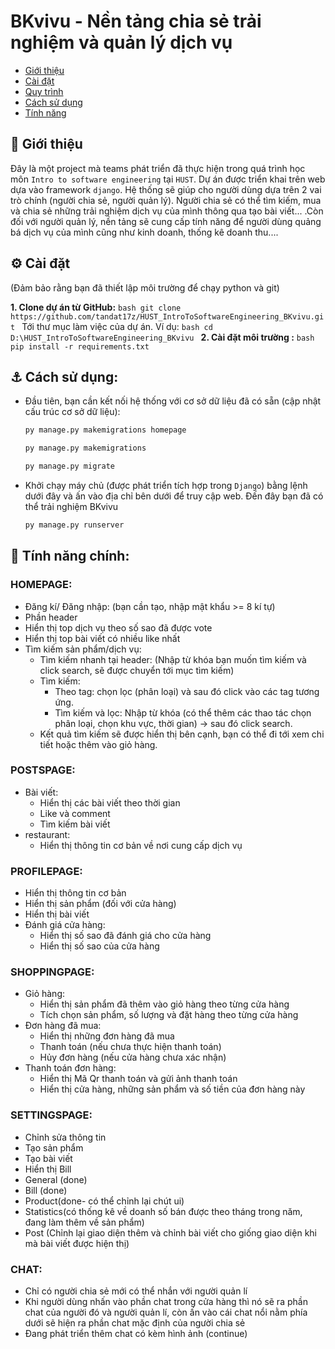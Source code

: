 # BKvivu - Nền tảng chia sẻ trải nghiệm và quản lý dịch vụ
- [Giới thiệu](#angel-giới-thiệu)
- [Cài đặt](#gear-cài-đặt)
- [Quy trình](#airplane-quy-trình)
- [Cách sử dụng](#anchor-cách-sử-dụng)
- [Tính năng](#anger-tính-năng)
## :angel: Giới thiệu
Đây là một project mà teams phát triển đã thực hiện trong quá trình học môn `Intro to software engineering` tại `HUST`. Dự án được triển khai trên web dựa vào framework `django`. Hệ thống sẽ giúp cho người dùng dựa trên 2 vai trò chính (người chia sẻ, người quản lý). Người chia sẻ có thể tìm kiếm, mua và chia sẻ những trải nghiệm dịch vụ của mình thông qua tạo bài viết... .Còn đối với người quản lý, nền tảng sẽ cung cấp tính năng để người dùng quảng bá dịch vụ của mình cũng như kinh doanh, thống kê doanh thu....
## :gear: Cài đặt
(Đảm bảo rằng bạn đã thiết lập môi trường để chạy python và git)

**1. Clone dự án từ GitHub:**
    ```bash
  git clone https://github.com/tandat17z/HUST_IntroToSoftwareEngineering_BKvivu.git
    ```
Tới thư mục làm việc của dự án. Ví dụ:
    ```bash
    cd D:\HUST_IntroToSoftwareEngineering_BKvivu
    ```
**2. Cài đặt môi trường :**
    ```bash
    pip install -r requirements.txt
    ```

## :anchor: Cách sử dụng:
  - Đầu tiên, bạn cần kết nối hệ thống với cơ sở dữ liệu đã có sẵn (cập nhật cấu trúc cơ sở dữ liệu):
    ```bash
    py manage.py makemigrations homepage
    ```
    ```bash
    py manage.py makemigrations
    ```
    ```bash
    py manage.py migrate
    ```
  - Khởi chạy máy chủ (được phát triển tích hợp trong `Django`) bằng lệnh dưới đây và ấn vào địa chỉ bên dưới để truy cập web. Đến đây bạn đã có thể trải nghiệm BKvivu
    ```bash
    py manage.py runserver
    ```
## :anger: Tính năng chính: 
### HOMEPAGE:
  - Đăng kí/ Đăng nhập: (bạn cần tạo, nhập mật khẩu >= 8 kí tự)
  - Phần header
  - Hiển thị top dịch vụ theo số sao đã được vote
  - Hiển thị top bài viết có nhiều like nhất
  - Tìm kiếm sản phẩm/dịch vụ:
    - Tìm kiếm nhanh tại header: (Nhập từ khóa bạn muốn tìm kiếm và click search, sẽ được chuyển tới mục tìm kiếm)
    - Tìm kiếm:
      - Theo tag: chọn lọc (phân loại) và sau đó click vào các tag tương ứng.
      - Tìm kiếm và lọc: Nhập từ khóa (có thể thêm các thao tác chọn phân loại, chọn khu vực, thời gian) -> sau đó click search.
    - Kết quả tìm kiếm sẽ được hiển thị bên cạnh, bạn có thể đi tới xem chi tiết hoặc thêm vào giỏ hàng.
### POSTSPAGE: 
  - Bài viết:
    - Hiển thị các bài viết theo thời gian
    - Like và comment
    - Tìm kiếm bài viết
  - restaurant:
    - Hiển thị thông tin cơ bản về nơi cung cấp dịch vụ
### PROFILEPAGE:
  - Hiển thị thông tin cơ bản
  - Hiển thị sản phẩm (đối với cửa hàng)
  - Hiển thị bài viết
  - Đánh giá cửa hàng:
    - Hiển thị số sao đã đánh giá cho cửa hàng
    - Hiển thị số sao của cửa hàng
### SHOPPINGPAGE: 
  - Giỏ hàng:
    - Hiển thị sản phẩm đã thêm vào giỏ hàng theo từng cửa hàng
    - Tích chọn sản phẩm, số lượng và đặt hàng theo từng cửa hàng
  - Đơn hàng đã mua:
    - Hiển thị những đơn hàng đã mua
    - Thanh toán (nếu chưa thực hiện thanh toán)
    - Hủy đơn hàng (nếu cửa hàng chưa xác nhận)
  - Thanh toán đơn hàng:
    - Hiển thị Mã Qr thanh toán và gửi ảnh thanh toán
    - Hiển thị cửa hàng, những sản phẩm và số tiền của đơn hàng này
### SETTINGSPAGE: 
  - Chỉnh sửa thông tin
  - Tạo sản phẩm
  - Tạo bài viết
  - Hiển thị Bill
  - General (done)
  - Bill (done)
  - Product(done- có thể chỉnh lại chút ui)
  - Statistics(có thống kê về doanh số bán được theo tháng trong năm, đang làm thêm về sản phẩm)
  - Post (Chỉnh lại giao diện thêm và chỉnh bài viết cho giống giao diện khi mà bài viết được hiện thị)
### CHAT: 
  - Chỉ có người chia sẻ mới có thể nhắn với người quản lí
  - Khi người dùng nhấn vào phần chat trong cửa hàng thì nó sẽ ra phần chat của người đó và người quản lí, còn ấn vào cái chat nổi nằm phía dưới sẽ hiện ra phần chat mặc định của người chia sẻ
  - Đang phát triển thêm chat có kèm hình ảnh (continue)

